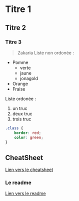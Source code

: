 # Titre 1
## Titre 2
### Titre 3 


> Zakaria 
Liste non ordonée :
* Pomme
	* verte
	* jaune
	* jonagold
* Orange
* Fraise

Liste ordonée : 
1. un truc
2. deux truc
3. trois truc

```css
.class {
	border: red;
	color: green;
}
```


## CheatSheet

[Lien vers le cheatsheet](https://guides.github.com/pdfs/markdown-cheatsheet-online.pdf)


### Le readme

[Lien vers le readme](https://github.com/RomainM27/Markdown-exo/blob/master/README.md)
